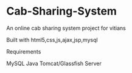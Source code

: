 # Cab-Sharing-System
An online cab sharing system project for vitians

Built with html5,css,js,ajax,jsp,mysql

Requirements

MySQL
Java
Tomcat/Glassfish Server
